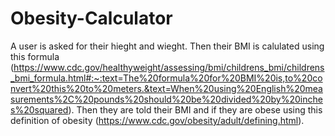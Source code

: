 # Obesity-Calculator
A user is asked for their hieght and wieght. Then their BMI is calulated using this formula (https://www.cdc.gov/healthyweight/assessing/bmi/childrens_bmi/childrens_bmi_formula.html#:~:text=The%20formula%20for%20BMI%20is,to%20convert%20this%20to%20meters.&text=When%20using%20English%20measurements%2C%20pounds%20should%20be%20divided%20by%20inches%20squared). Then they are told their BMI and if they are obese using this definition of obesity (https://www.cdc.gov/obesity/adult/defining.html).
